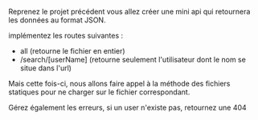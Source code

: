 Reprenez le projet précédent vous allez créer une mini api qui retournera les données au format JSON.

implémentez les routes suivantes :

- all (retourne le fichier en entier)
- /search/[userName] (retourne seulement l'utilisateur dont le nom se situe dans l'url)

Mais cette fois-ci, nous allons faire appel à la méthode des fichiers statiques pour ne charger sur le fichier correspondant.

Gérez également les erreurs, si un user n'existe pas, retournez une 404
